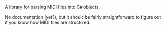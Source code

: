 A library for parsing MIDI files into C# objects.\
\
No documentation (yet?), but it should be fairly straightforward to figure out if you know how MIDI files are structured.
